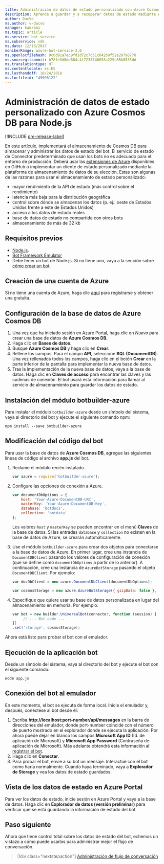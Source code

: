 ```yaml
---
title: Administración de datos de estado personalizado con Azure Cosmos DB | Microsoft Docs
description: Aprenda a guardar y a recuperar datos de estado mediante Azure Cosmos DB con Bot Builder SDK para Node.js.
author: DucVo
ms.author: v-ducvo
manager: kamrani
ms.topic: article
ms.service: bot-service
ms.subservice: sdk
ms.date: 12/13/2017
monikerRange: azure-bot-service-3.0
ms.openlocfilehash: 0c0d91a7ec9fd1d72c7c51c042b0f52e28798778
ms.sourcegitcommit: b78fe3d8dd604c4f7233740658a229e85b8535dd
ms.translationtype: HT
ms.contentlocale: es-ES
ms.lasthandoff: 10/24/2018
ms.locfileid: "49998122"
---
```

# <a name="manage-custom-state-data-with-azure-cosmos-db-for-nodejs"></a>Administración de datos de estado personalizado con Azure Cosmos DB para Node.js

[!INCLUDE [pre-release-label](../includes/pre-release-label-v3.md)]

En este artículo, implementará el almacenamiento de Cosmos DB para almacenar y administrar los datos de estado del bot. El servicio de estado de Connector predeterminado que usan los bots no es adecuado para el entorno de producción. Deberá usar las [extensiones de Azure](https://www.npmjs.com/package/botbuilder-azure) disponibles en GitHub o implementar un cliente de estado personalizado mediante la plataforma de almacenamiento de datos de su elección. Estas son algunas de las razones para usar el almacenamiento de estado personalizado:

- mayor rendimiento de la API de estado (más control sobre el rendimiento)
- latencia más baja para la distribución geográfica
- control sobre dónde se almacenan los datos (p. ej.: oeste de Estados Unidos frente a este de Estados Unidos)
- acceso a los datos de estado reales
- base de datos de estado no compartida con otros bots
- almacenamiento de más de 32 kb

## <a name="prerequisites"></a>Requisitos previos

- [Node.js](https://nodejs.org/en/).
- [Bot Framework Emulator](~/bot-service-debug-emulator.md)
- Debe tener un bot de Node.js. Si no tiene uno, vaya a la sección sobre [cómo crear un bot](bot-builder-nodejs-quickstart.md). 

## <a name="create-azure-account"></a>Creación de una cuenta de Azure
Si no tiene una cuenta de Azure, haga clic [aquí](https://azure.microsoft.com/en-us/free/) para registrarse y obtener una gratuita.

## <a name="set-up-the-azure-cosmos-db-database"></a>Configuración de la base de datos de Azure Cosmos DB
1. Una vez que ha iniciado sesión en Azure Portal, haga clic en *Nuevo* para crear una base de datos de **Azure Cosmos DB**. 
2. Haga clic en **Bases de datos**. 
3. Busque **Azure Cosmos DB** y haga clic en **Crear**.
4. Rellene los campos. Para el campo **API**, seleccione **SQL (DocumentDB)**. Una vez rellenados todos los campos, haga clic en el botón **Crear** en la parte inferior de la pantalla para implementar la nueva base de datos. 
5. Tras la implementación de la nueva base de datos, vaya a la base de datos. Haga clic en **Claves de acceso** para encontrar las claves y las cadenas de conexión. El bot usará esta información para llamar al servicio de almacenamiento para guardar los datos de estado.

## <a name="install-botbuilder-azure-module"></a>Instalación del módulo botbuilder-azure

Para instalar el módulo `botbuilder-azure` desde un símbolo del sistema, vaya al directorio del bot y ejecute el siguiente comando npm:

```nodejs
npm install --save botbuilder-azure
```

## <a name="modify-your-bot-code"></a>Modificación del código del bot

Para usar la base de datos de **Azure Cosmos DB**, agregue las siguientes líneas de código al archivo **app.js** del bot.

1. Reclame el módulo recién instalado.

   ```javascript
   var azure = require('botbuilder-azure'); 
   ```

2. Configure las opciones de conexión a Azure.
   ```javascript
   var documentDbOptions = {
       host: 'Your-Azure-DocumentDB-URI', 
       masterKey: 'Your-Azure-DocumentDB-Key', 
       database: 'botdocs',   
       collection: 'botdata'
   };
   ```
   Los valores `host` y `masterKey` se pueden encontrar en el menú **Claves** de la base de datos. Si las entradas `database` y `collection` no existen en la base de datos de Azure, se crearán automáticamente.

3. Use el módulo `botbuilder-azure` para crear dos objetos para conectarse a la base de datos de Azure. En primer lugar, cree una instancia de `DocumentDBClient` pasando los valores de configuración de conexión (que se define como `documentDbOptions` a partir de lo anterior). A continuación, cree una instancia de `AzureBotStorage` pasando el objeto `DocumentDBClient`. Por ejemplo: 
   ```javascript
   var docDbClient = new azure.DocumentDbClient(documentDbOptions);

   var cosmosStorage = new azure.AzureBotStorage({ gzipData: false }, docDbClient);
   ```

4. Especifique que quiere usar su base de datos personalizada en lugar del almacenamiento en memoria. Por ejemplo: 

   ```javascript
   var bot = new builder.UniversalBot(connector, function (session) {
        // ... Bot code ...
   })
   .set('storage', cosmosStorage);
   ```

Ahora está listo para probar el bot con el emulador.

## <a name="run-your-bot-app"></a>Ejecución de la aplicación bot

Desde un símbolo del sistema, vaya al directorio del bot y ejecute el bot con el siguiente comando:

```nodejs
node app.js
```

## <a name="connect-your-bot-to-the-emulator"></a>Conexión del bot al emulador

En este momento, el bot se ejecuta de forma local. Inicie el emulador y, después, conéctese al bot desde él:

1. Escriba <strong>http://localhost:port-number/api/messages</strong> en la barra de direcciones del emulador, donde port-number coincide con el número de puerto mostrado en el explorador donde se ejecuta la aplicación. Por ahora puede dejar en blanco los campos <strong>Microsoft App ID</strong> (Id. de aplicación de Microsoft) y <strong>Microsoft App Password</strong> (Contraseña de aplicación de Microsoft). Más adelante obtendrá esta información al [registrar el bot](~/bot-service-quickstart-registration.md).
2. Haga clic en **Conectar**.
3. Para probar el bot, envíe a su bot un mensaje. Interactúe con el bot como haría normalmente. Cuando haya terminado, vaya a **Explorador de Storage** y vea los datos de estado guardados.

## <a name="view-state-data-on-azure-portal"></a>Vista de los datos de estado en Azure Portal

Para ver los datos de estado, inicie sesión en Azure Portal y vaya a la base de datos. Haga clic en **Explorador de datos (versión preliminar)** para verificar que se está guardando la información de estado del bot.

## <a name="next-step"></a>Paso siguiente

Ahora que tiene control total sobre los datos de estado del bot, echemos un vistazo a cómo puede usarlos para administrar mejor el flujo de conversación.

> [!div class="nextstepaction"]
> [Administración de flujo de conversación](bot-builder-nodejs-dialog-manage-conversation-flow.md)
